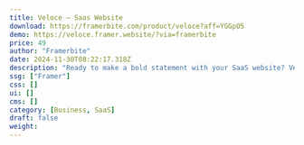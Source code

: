 ```yaml
---
title: Veloce — Saas Website
download: https://framerbite.com/product/veloce?aff=YGGpO5
demo: https://veloce.framer.website/?via=framerbite
price: 49
author: "Framerbite"
date: 2024-11-30T08:22:17.318Z
description: "Ready to make a bold statement with your SaaS website? Veloce helps you stand out with its trendy, colorful design, setting the stage for a visually captivating user experience. The template offers 10 complete pages, showcasing your SaaS business in a modern, engaging way."
ssg: ["Framer"]
css: []
ui: []
cms: []
category: [Business, SaaS]
draft: false
weight:
---
```

